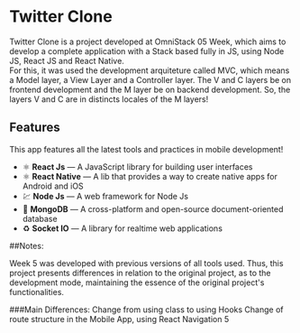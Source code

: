 # Twitter Clone

Twitter Clone is a project developed at OmniStack 05 Week, which aims to develop a complete application with a Stack based fully in JS, using Node JS, React JS and React Native.
<br/>
For this, it was used the development arquiteture called MVC, which means a Model layer, a View Layer and a Controller layer. The V and C layers be on frontend development and the M layer be on backend development. So, the layers V and C are in distincts locales of the M layers!


## Features

This app features all the latest tools and practices in mobile development!

- ⚛️ **React Js** — A JavaScript library for building user interfaces
- ⚛️ **React Native** — A lib that provides a way to create native apps for Android and iOS
- 💹 **Node Js** — A web framework for Node Js
- 📄 **MongoDB** — A cross-platform and open-source document-oriented database
- ♻️ **Socket IO** — A library for realtime web applications 


##Notes: 
<br />

Week 5 was developed with previous versions of all tools used. Thus, this project presents differences in relation to the original project, as to the development mode, maintaining the essence of the original project's functionalities.
<br/>

###Main Differences:
Change from using class to using Hooks
Change of route structure in the Mobile App, using React Navigation 5

